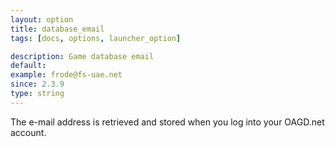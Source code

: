 ```yaml
---
layout: option
title: database_email
tags: [docs, options, launcher_option]

description: Game database email
default:
example: frode@fs-uae.net
since: 2.3.9
type: string
---
```


The e-mail address is retrieved and stored when you log into your OAGD.net
account.
